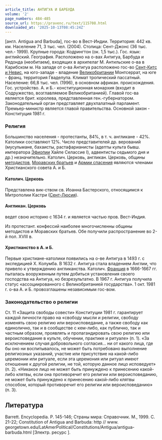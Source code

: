 ```yaml
---
article_title: АНТИГУА И БАРБУДА
volume: '2'
page_numbers: 484-485
source_url: https://pravenc.ru/text/115708.html
downloaded_at: '2025-10-13T08:45:24Z'
---
```


[англ. Antigua and Barbuda], гос-во в Вест-Индии. Территория: 442 кв. км. Население 71, 3 тыс. чел. (2004). Столица: Сент-Джонс (36 тыс. чел.- 1999). Крупные города: Кодрингтон (ок. 1,5 тыс.). Гос. язык: английский. География. Расположено на о-вах Антигуа, Барбуда и Редонда (необитаем), входящих в архипелаг М. Антильские о-ва в Карибском м. На западе от о-ва Антигуа расположено гос-во [Сент-Китс и Невис](<https://pravenc.ru/text/Сент-Китс и Невис.html>), на юго-западе - владение [Великобритании](https://pravenc.ru/text/Великобритании.html) Монтсеррат, на юге - франц. территория Гваделупа. Климат тропический пассатный. Население: 66,8 тыс. чел. (1996), в основном африкан. происхождения. Гос. устройство. А. и Б.- конституционная монархия (входит в Содружество, возглавляемое Великобританией). Главой гос-ва является брит. королева, представленная ген.-губернатором. Законодательный орган представляет двухпалатный парламент. Премьер-министр является главой правительства. Основной закон - Конституция 1981 г.

### Религия

Большинство населения - протестанты, 84%, в т. ч. англикане - 42%. Католики составляют 12%. Число представителей др. верований (мусульмане, бахаисты, растафарианисты (адепты культа бывш. императора [Эфиопии](https://pravenc.ru/text/Эфиопия.html) Хайле Селассие I), адвентисты седьмого дня и др.) незначительно. Католич. Церковь, англикан. Церковь, общины [методистов](https://pravenc.ru/text/методисты.html), [Моравских братьев](<https://pravenc.ru/text/Моравские братья.html>) и [Армии спасения](<https://pravenc.ru/text/Армии спасения.html>) являются членами Христианского совета А. и Б.

#### Католич. Церковь

Представлена вик-ством св. Иоанна Бастерского, относящимся к Митрополии Кастри ([Сент-Люсия](https://pravenc.ru/text/Сент-Люсия.html)).

#### Англикан. Церковь

ведет свою историю с 1634 г. и является частью пров. Вест-Индия.

Из протестант. конфессий наиболее многочисленны общины методистов и Моравских братьев. Обе получили распространение во 2-й пол. XVIII в.

#### Христианство в А. и Б.

Первые христиане-католики появились на о-ве Антигуа в 1493 г. с экспедицией Х. Колумба. В 1632 г. Антигуа стала владением Англии, что привело к утверждению англиканства. Католич. [Франция](https://pravenc.ru/text/Франция.html) в 1666-1667 гг. пыталась вооруженным путем добиться установления своего господства на Антигуа, но безрезультатно. В 1967 г. Антигуа получила статус «ассоциированного с Великобританией государства». 1 окт. 1981 г. о-ва А. и Б. провозглашены независимым гос-вом.

### Законодательство о религии

Ст. 11 «Защита свободы совести» Конституции 1981 г. гарантирует каждой личности право на «свободу мысли и религии, свободу изменять свою религию или вероисповедание, а также свободу как единолично, так и в сообществе с кем-либо, как публично, так и частным образом, проявлять и пропагандировать свою религию или вероисповедание в культе, обучении, практике и ритуале» (п. 1). «За исключением случая добровольного согласия... ни от какого лица, где бы оно ни воспитывалось, не может быть потребовано выполнение религиозных указаний, участие или присутствие на какой-либо церемонии или ритуале, если эта церемония или ритуал имеют отношение к другой религии, не той, которую данное лицо исповедует» (п. 2). «Никакое лицо не может быть принуждено к принесению какой-либо клятвы, если она противоречит его религии или вероисповеданию, не может быть принуждено к принесению какой-либо клятвы способом, который противоречит его религии или вероисповеданию» (п. 3).

## Литература

Barrett. Encyclopedia. P. 145-146; Страны мира: Справочник. М., 1999. С. 21-22; Constitution of Antigua and Barbuda: http // www. georgetown.edu/LatAmerPolitical/Constitutions/Antigua/antigua-barbuda.html [Электр. ресурс ].
